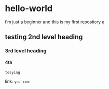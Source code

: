 # hello-world
i'm just a beginner and this is my first repository 
a
## testing 2nd level heading
### 3rd level heading
#### 4th
``tesying``

link: ``yo. com``
